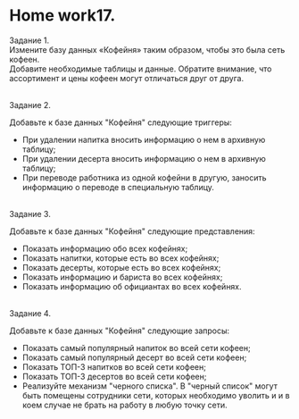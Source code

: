 # <b>Home work17.</b>

Задание 1.<br>
Измените базу данных «Кофейня» таким образом, чтобы это была сеть кофеен.<br>
Добавите необходимые таблицы и данные. Обратите внимание, что ассортимент и цены кофеен могут отличаться друг от друга.

<br>Задание 2.<br>

Добавьте к базе данных "Кофейня" следующие триггеры:<br>
<ul>
<li>При удалении напитка вносить информацию о нем в архивную таблицу;</li>
<li>При удалении десерта вносить информацию о нем в архивную таблицу;</li>
<li>При переводе работника из одной кофейни в другую, заносить информацию о переводе в специальную таблицу.</li>
</ul>

<br>Задание 3.<br>

Добавьте к базе данных "Кофейня" следующие представления:<br>
<ul>
<li>Показать информацию обо всех кофейнях;</li>
<li>Показать напитки, которые есть во всех кофейнях;</li>
<li>Показать десерты, которые есть во всех кофейнях;</li>
<li>Показать информацию и бариста во всех кофейнях;</li>
<li>Показать информацию об официантах во всех кофейнях.</li>
</ul>

<br>Задание 4.<br>

Добавьте к базе данных "Кофейня" следующие запросы:<br>
<ul>
<li>Показать самый популярный напиток во всей сети кофеен;</li>
<li>Показать самый популярный десерт во всей сети кофеен;</li>
<li>Показать ТОП-3 напитков во всей сети кофеен;</li>
<li>Показать ТОП-3 десертов во всей сети кофеен;</li>
<li>Реализуйте механизм "черного списка". В "черный список" могут быть помещены сотрудники сети, которых необходимо уволить и и в коем случае не брать на работу в любую точку сети.</li>
</ul>